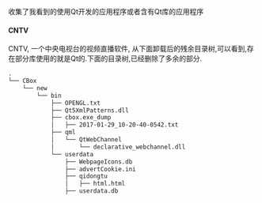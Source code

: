 收集了我看到的使用Qt开发的应用程序或者含有Qt库的应用程序

#### CNTV 

CNTV, 一个中央电视台的视频直播软件, 从下面卸载后的残余目录树,可以看到,存在部分库使用的就是Qt的.下面的目录树,已经删除了多余的部分.

```txt
.
└── CBox
    └── new
        └── bin
            ├── OPENGL.txt
            ├── Qt5XmlPatterns.dll
            ├── cbox.exe_dump
            │   ├── 2017-01-29_10-20-40-0542.txt
            ├── qml
            │   └── QtWebChannel
            │       └── declarative_webchannel.dll
            └── userdata
                ├── WebpageIcons.db
                ├── advertCookie.ini
                ├── qidongtu
                │   ├── html.html
                ├── userdata.db
```
